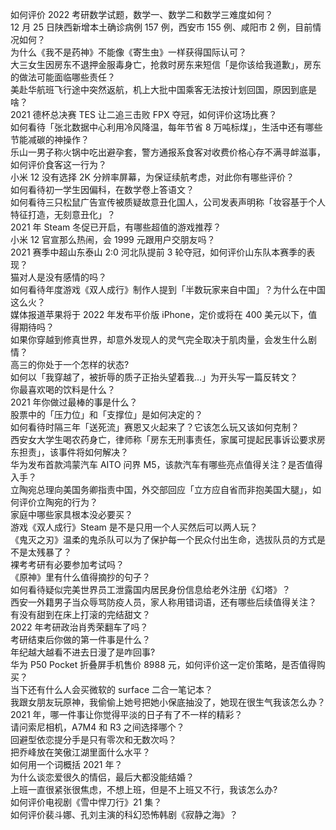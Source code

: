 如何评价 2022 考研数学试题，数学一、数学二和数学三难度如何？  
12 月 25 日陕西新增本土确诊病例 157 例，西安市 155 例、咸阳市 2 例，目前情况如何？  
为什么《我不是药神》不能像《寄生虫》一样获得国际认可？  
大三女生因房东不退押金服毒身亡，抢救时房东来短信「是你该给我道歉」，房东的做法可能面临哪些责任？  
美赴华航班飞行途中突然返航，机上大批中国乘客无法按计划回国，原因到底是啥？  
2021 德杯总决赛 TES 让二追三击败 FPX 夺冠，如何评价这场比赛？  
如何看待「张北数据中心利用冷风降温，每年节省 8 万吨标煤」，生活中还有哪些节能减碳的神操作？  
乐山一男子称火锅中吃出避孕套，警方通报系食客对收费价格心存不满寻衅滋事，如何评价食客这一行为？  
小米 12 没有选择 2K 分辨率屏幕，为保证续航考虑，对此你有哪些评价？  
如何看待初一学生因偏科，在数学卷上答语文？  
如何看待三只松鼠广告宣传被质疑故意丑化国人，公司发表声明称「妆容基于个人特征打造，无刻意丑化」？  
2021 年 Steam 冬促已开启，有哪些超值的游戏推荐？  
小米 12 官宣那么热闹，会 1999 元跟用户交朋友吗？  
2021 赛季中超山东泰山 2:0 河北队提前 3 轮夺冠，如何评价山东队本赛季的表现？  
猫对人是没有感情的吗？  
如何看待年度游戏《双人成行》制作人提到「半数玩家来自中国」？为什么在中国这么火？  
媒体报道苹果将于 2022 年发布平价版 iPhone，定价或将在 400 美元以下，值得期待吗？  
如果你穿越到修真世界，却意外发现人的灵气完全取决于肌肉量，会发生什么剧情？  
高三的你处于一个怎样的状态?  
如何以「我穿越了，被折辱的质子正抬头望着我…」为开头写一篇反转文？  
你最喜欢喝的饮料是什么？  
2021 年你做过最棒的事是什么？  
股票中的「压力位」和「支撑位」是如何决定的？  
如何看待时隔三年「送死流」赛恩又火起来了？它该怎么玩又该如何克制？  
西安女大学生喝农药身亡，律师称「房东无刑事责任，家属可提起民事诉讼要求房东担责」，该事件将如何解决？  
华为发布首款鸿蒙汽车 AITO 问界 M5，该款汽车有哪些亮点值得关注？是否值得入手？  
立陶宛总理向美国务卿指责中国，外交部回应「立方应自省而非抱美国大腿」，如何评价立陶宛的行为？  
家庭中哪些家具根本没必要买？  
游戏《双人成行》Steam 是不是只用一个人买然后可以两人玩？  
《鬼灭之刃》温柔的鬼杀队可以为了保护每一个民众付出生命，选拔队员的方式是不是太残暴了？  
裸考考研有必要参加考试吗？  
《原神》里有什么值得摘抄的句子？  
如何看待疑似完美世界员工泄露国内居民身份信息给老外注册《幻塔》？  
西安一外籍男子当众辱骂防疫人员，家人称用错词语，还有哪些后续值得关注？  
有没有甜到在床上打滚的完结甜文？  
2022 年考研政治肖秀荣翻车了吗？  
考研结束后你做的第一件事是什么？  
年纪越大越看不进去日漫了是咋回事?  
华为 P50 Pocket 折叠屏手机售价 8988 元，如何评价这一定价策略，是否值得购买？  
当下还有什么人会买微软的 surface 二合一笔记本？  
我跟女朋友玩原神，我偷偷上她号把她小保底抽没了，她现在很生气我该怎么办？  
2021 年，哪一件事让你觉得平淡的日子有了不一样的精彩？  
请问索尼相机，A7M4 和 R3 之间选择哪个？  
回避型依恋提分手是只有零次和无数次吗？  
把乔峰放在笑傲江湖里面什么水平？  
如何用一个词概括 2021 年？  
为什么谈恋爱很久的情侣，最后大都没能结婚？  
上班一直很紧张很焦虑，不想上班，但是不上班又不行，我该怎么办?  
如何评价电视剧《雪中悍刀行》21 集？  
如何评价裴斗娜、孔刘主演的科幻恐怖韩剧《寂静之海》？  
